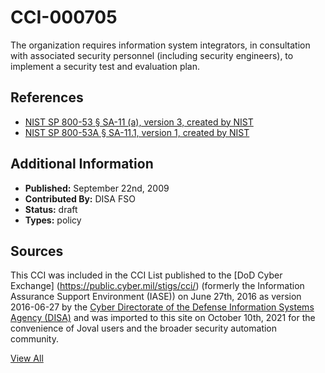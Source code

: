 # CCI-000705

The organization requires information system integrators, in consultation with associated security personnel (including security engineers), to implement a security test and evaluation plan.

## References ##

* [NIST SP 800-53 § SA-11 (a), version 3, created by NIST](http://csrc.nist.gov/publications/PubsSPs.html)
* [NIST SP 800-53A § SA-11.1, version 1, created by NIST](http://csrc.nist.gov/publications/PubsSPs.html)


## Additional Information ##

* **Published:** September 22nd, 2009
* **Contributed By:** DISA FSO
* **Status:** draft
* **Types:** policy

## Sources ##

This CCI was included in the CCI List published to the [DoD Cyber Exchange]
(https://public.cyber.mil/stigs/cci/) (formerly the Information Assurance Support Environment
(IASE)) on June 27th, 2016 as version 2016-06-27 by the [Cyber Directorate of the Defense 
Information Systems Agency (DISA)](https://public.cyber.mil/about-cyber/) and was imported to 
this site on October 10th, 2021 for the convenience of Joval users and the broader security automation community.

[View All](../README.md)
